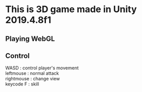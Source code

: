 # This is 3D game made in Unity 2019.4.8f1  

## Playing WebGL  

## Control  
WASD : control player's movement  
leftmouse : normal attack  
rightmouse : change view  
keycode F : skill  
